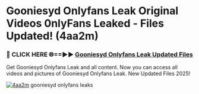 # Gooniesyd Onlyfans Leak Original Videos 0nlyFans Leaked - Files Updated! (4aa2m)

<h3>🔴 CLICK HERE 🌐==►► <a href="https://tinyurl.com/3hn5wdd3" rel="nofollow">Gooniesyd Onlyfans Leak Updated Files</a></h3>

Get Gooniesyd Onlyfans Leak and all content. Now you can access all videos and pictures of Gooniesyd Onlyfans Leak. New Updated Files 2025!

[![4aa2m](https://i.imgur.com/4HnBqBT.gif)](https://tinyurl.com/3hn5wdd3)
gooniesyd onlyfans leaks